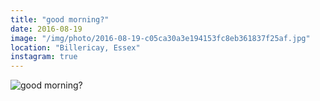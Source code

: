 ```yaml
---
title: "good morning?"
date: 2016-08-19
image: "/img/photo/2016-08-19-c05ca30a3e194153fc8eb361837f25af.jpg"
location: "Billericay, Essex"
instagram: true
---
```


![good morning?](/img/photo/2016-08-19-c05ca30a3e194153fc8eb361837f25af.jpg)
